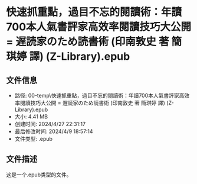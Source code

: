 ﻿# 快速抓重點，過目不忘的閱讀術：年讀700本人氣書評家高效率閱讀技巧大公開 = 遅読家のため読書術 (印南敦史 著  簡琪婷 譯) (Z-Library).epub

## 文件信息
- 路径: 00-temp\快速抓重點，過目不忘的閱讀術：年讀700本人氣書評家高效率閱讀技巧大公開 = 遅読家のため読書術 (印南敦史 著  簡琪婷 譯) (Z-Library).epub
- 大小: 4.41 MB
- 创建时间: 2024/4/27 22:31:17
- 最后修改时间: 2024/4/9 18:57:14
- 文件类型: .epub

## 文件描述
这是一个.epub类型的文件。

